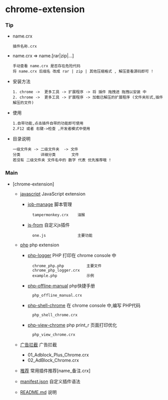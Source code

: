 # chrome-extension
### Tip
  -  name.crx  

         插件名称.crx
        
  - name.crx => name.[rar|zip|...]  

        手动查看 name.crx 是否存在危险代码
        将 name.crx 后缀名 改成 rar | zip | 其他压缩格式 , 解压查看源码即可 !
        
  - 安装方法
    
        1. chrome ->  更多工具 -> 扩展程序 -> 将 插件 拖拽进 拖拽以安装 中
        2. chrome ->  更多工具 -> 扩展程序 -> 加载已解压的扩展程序 (文件夹形式,插件解压的文件)
        
  - 使用
  
        1.自带功能,点击插件自带的功能即可使用
        2.F12 或者 右键->检查 ,开发者模式中使用 
        
  - 目录说明
        
        一级文件夹 -> 二级文件夹  -> 文件
        分类         详细分类       文件
        若没有 二级文件夹 文件名中的 数字 代表 优先推荐哦 !
    
### Main
    
- [chrome-extension]
  - [javascript](/javascript) JavaScript extension 
    - [job-manage](/job-manage) 脚本管理
            
            tampermonkey.crx    油猴
            
    - [js-from](/js-from) 自定义js插件
        
            one.js              主要功能
        
  - [php](/php) php extension
  
    - [php-logger](/php-logger)   PHP 打印在 chrome console 中    
        
            chrome_php.php          主要文件
            chrome_php_logger.crx   
            example.php             示例
            
    - [php-offline-manual](/php-offline-manual)     php快捷手册

            php_offline_manual.crx   
            
    - [php-shell-chrome](/php-shell-chrome)   在 chrome console 中,编写 PHP代码 
     
            php_shell_chrome.crx         
            
    - [php-view-chrome](/php-view-chrome)   php print_r 页面打印优化
           
            php_view_chrome.crx         
                        
  - [广告拦截](/广告拦截)  广告拦截

       - 01_Adblock_Plus_Chrome.crx
       - 02_AdBlock_Chrome.crx
       
  - [推荐](/推荐)  常用插件推荐[name_备注.crx]
  - [manifest.json](/manifest.json)  自定义插件语法
  - [README.md](/README)  说明
 
             